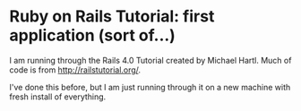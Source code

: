 # Ruby on Rails Tutorial: first application (sort of...)

I am running through the Rails 4.0 Tutorial created by Michael Hartl. Much of code is from http://railstutorial.org/.

I've done this before, but I am just running through it on a new machine with fresh install of everything.